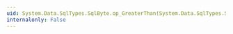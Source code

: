 ```yaml
---
uid: System.Data.SqlTypes.SqlByte.op_GreaterThan(System.Data.SqlTypes.SqlByte,System.Data.SqlTypes.SqlByte)
internalonly: False
---
```

